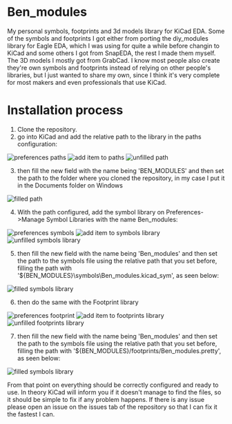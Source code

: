 # Ben_modules
My personal symbols, footprints and 3d models library for KiCad EDA. Some of the symbols and footprints I got either from porting the diy_modules library for Eagle EDA, which I was using for quite a while before changin to KiCad and some others I got from SnapEDA, the rest I made them myself. The 3D models I mostly got from GrabCad. I know most people also create they're own symbols and footprints instead of relying on other people's libraries, but I just wanted to share my own, since I think it's very complete for most makers and even professionals that use KiCad.

# Installation process
1. Clone the repository. 
2. go into KiCad and add the relative path to the library in the paths configuration:

<img src="/images/preferences menu paths.png" alt="preferences paths">

<img src="/images/paths menu add item.png" alt="add item to paths">

<img src="/images/paths menu unfilled.png" alt="unfilled path">

3. then fill the new field with the name being 'BEN_MODULES' and then set the path to the folder where you cloned the repository, in my case I put it in the Documents folder on Windows
<img src="/images/paths menu filled.png" alt="filled path">

4. With the path configured, add the symbol library on Preferences->Manage Symbol Libraries with the name Ben_modules:

<img src="/images/preferences menu symbols.png" alt="preferences symbols">

<img src="/images/symbols library add item.png" alt="add item to symbols library">

<img src="/images/symbols library unfilled.png" alt="unfilled symbols library">

5. then fill the new field with the name being 'Ben_modules' and then set the path to the symbols file using the relative path that you set before, filling the path with '${BEN_MODULES}\symbols\Ben_modules.kicad_sym', as seen below:

<img src="/images/symbols library filled.png" alt="filled symbols library">



6. then do the same with the Footprint library

<img src="/images/preferences menu footprint.png" alt="preferences footprint">

<img src="/images/footprints library add item.png" alt="add item to footprints library">

<img src="/images/footprints library unfilled.png" alt="unfilled footprints library">

7. then fill the new field with the name being 'Ben_modules' and then set the path to the symbols file using the relative path that you set before, filling the path with '${BEN_MODULES}/footprints/Ben_modules.pretty', as seen below:

<img src="/images/footprints library filled.png" alt="filled symbols library">

From that point on everything should be correctly configured and ready to use. In theory KiCad will inform you if it doesn't manage to find the files, so it should be simple to fix if any problem happens. If there is any issue please open an issue on the issues tab of the repository so that I can fix it the fastest I can. 